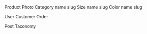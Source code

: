 Product
  Photo
  Category
    name
    slug
  Size
    name
    slug
  Color
    name
    slug

User
Customer
Order

Post
Taxonomy
